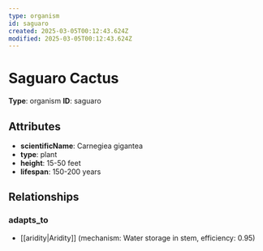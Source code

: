 ```yaml
---
type: organism
id: saguaro
created: 2025-03-05T00:12:43.624Z
modified: 2025-03-05T00:12:43.624Z
---
```


# Saguaro Cactus

**Type**: organism
**ID**: saguaro

## Attributes

- **scientificName**: Carnegiea gigantea
- **type**: plant
- **height**: 15-50 feet
- **lifespan**: 150-200 years

## Relationships

### adapts_to

- [[aridity|Aridity]] (mechanism: Water storage in stem, efficiency: 0.95)

